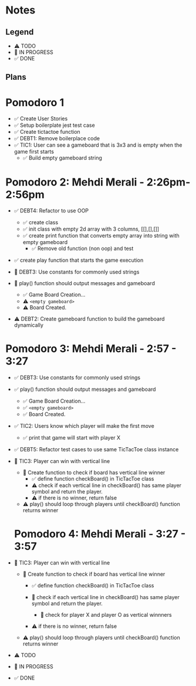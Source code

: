 # Notes

## Legend

- ⚠ TODO
- 🚧 IN PROGRESS
- ✅ DONE

## Plans

# Pomodoro 1

- ✅ Create User Stories
- ✅ Setup boilerplate jest test case
- ✅ Create tictactoe function
- ✅ DEBT1: Remove boilerplace code
- ✅ TIC1: User can see a gameboard that is 3x3 and is empty when the game first starts
  - ✅ Build empty gameboard string

# Pomodoro 2: Mehdi Merali - 2:26pm-2:56pm

- ✅ DEBT4: Refactor to use OOP
  - ✅ create class
  - ✅ init class with empty 2d array with 3 columns, [[],[],[]]
  - ✅ create print function that converts empty array into string with empty gameboard
    - ✅ Remove old function (non oop) and test
- ✅ create play function that starts the game execution
- 🚧 DEBT3: Use constants for commonly used strings
- 🚧 play() function should output messages and gameboard

  - ✅ Game Board Creation...
  - ⚠ `<empty gameboard>`
  - ⚠ Board Created.

- ⚠ DEBT2: Create gameboard function to build the gameboard dynamically

# Pomodoro 3: Mehdi Merali - 2:57 - 3:27

- ✅ DEBT3: Use constants for commonly used strings
- ✅ play() function should output messages and gameboard

  - ✅ Game Board Creation...
  - ✅ `<empty gameboard>`
  - ✅ Board Created.

- ✅ TIC2: Users know which player will make the first move

  - ✅ print that game will start with player X

- ✅ DEBT5: Refactor test cases to use same TicTacToe class instance
- 🚧 TIC3: Player can win with vertical line

  - 🚧 Create function to check if board has vertical line winner
    - ✅ define function checkBoard() in TicTacToe class
    - ⚠ check if each vertical line in checkBoard() has same player symbol and return the player.
    - ⚠ if there is no winner, return false
  - ⚠ play() should loop through players until checkBoard() function returns winner

  # Pomodoro 4: Mehdi Merali - 3:27 - 3:57

- 🚧 TIC3: Player can win with vertical line

  - 🚧 Create function to check if board has vertical line winner

    - ✅ define function checkBoard() in TicTacToe class
    - 🚧 check if each vertical line in checkBoard() has same player symbol and return the player.

      - 🚧 check for player X and player O as vertical winnners

    - ⚠ if there is no winner, return false

  - ⚠ play() should loop through players until checkBoard() function returns winner

- ⚠ TODO
- 🚧 IN PROGRESS
- ✅ DONE
